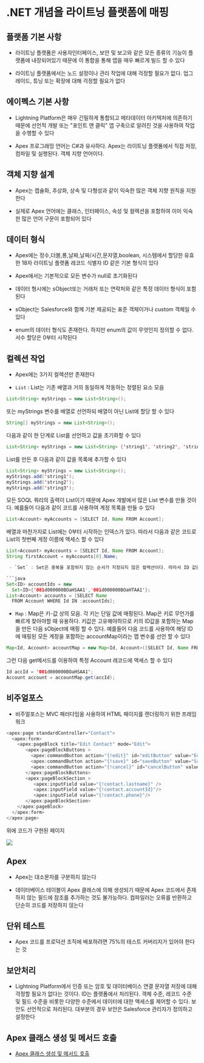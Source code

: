 # .NET 개념을 라이트닝 플랫폼에 매핑

## 플랫폼 기본 사항

 - 라이트닝 플랫폼은 사용자인터페이스, 보안 및 보고와 같은 모든 종류의 기능이 플랫폼에 내장되어있기 때문에 이 통합을 통해 앱을 매우 빠르게 빌드 할 수 있다

 - 라이트닝 플랫폼에서는 노드 설정이나 관리 작업에 대해 걱정할 필요가 없다. 업그레이드, 튜닝 또는 확장에 대해 걱정할 필요가 없다

## 에이펙스 기본 사항

 - Lightning Platform은 매우 긴밀하게 통합되고 메타데이터 아키텍처에 의존하기 때문에 선언적 개발 또는 "포인트 앤 클릭" 앱 구축으로 알려진 것을 사용하여 작업을 수행할 수 있다

 - Apex 프로그래밍 언어는 C#과 유사하다. Apex는 라이트닝 플랫폼에서 직접 저장,컴파일 및 실행된다. 객체 지향 언어이다.

## 객체 지향 설계

 - Apex는 캡슐화, 추상화, 상속 및 다형성과 같이 익숙한 많은 객체 지향 원칙을 지원한다	

 - 실제로 Apex 언어에는 클래스, 인터페이스, 속성 및 컬렉션을 포함하여 이미 익숙한 많은 언어 구문이 포함되어 있다

## 데이터 형식

 - Apex에는 정수,더블,롱,날짜,날짜/시간,문자열,boolean, 시스템에서 할당한 유효한 18자 라이트닝 플랫폼 레코드 식별자 ID 같은 기본 형식이 있다

 - Apex에서는 기본적으로 모든 변수가 null로 초기화된다

 - 데이터 형시에는 sObject또는 거래처 또는 연락처와 같은 특정 데이터 형식이 포함된다

 - sObject는 Salesforce와 함께 기본 제공되는 표준 객체이거나 custom 객체일 수 있다

 - enum의 데이터 형식도 존재한다. 하지만 enum의 값이 무엇인지 정의할 수 없다. 서수 할당은 0부터 시작된다

## 컬렉션 작업

 - Apex에는 3가지 컬렉션만 존재한다

 - `List` : List는 기존 배열과 거의 동일하게 작동하는 정렬된 요소 모음

```java
List<String> myStrings = new List<String>();
```
또는 myStrings 변수를 배열로 선언하되 배열이 아닌 List에 할당 할 수 있다

```java
String[] myStrings = new List<String>();
```
다음과 같이 한 단계로 List를 선언하고 값을 초기화할 수 있다

```java
List<String> myStrings = new List<String> {'string1', 'string2', 'string3'};
```
List를 만든 후 다음과 같이 값을 목록에 추가할 수 있다

```java
List<String> myStrings = new List<String>();
myStrings.add('string1');
myStrings.add('string2');
myStrings.add('string3');
```
모든 SOQL 쿼리의 출력이 List이기 때문에 Apex 개발에서 많은 List 변수를 만들 것이다. 예를들어 다음과 같이 코드를 사용하여 계정 목록을 만들 수 있다

```java
List<Account> myAccounts = [SELECT Id, Name FROM Account];
```
배열과 마찬가지로 List에는 0부터 시작하는 인덱스가 있다. 따라서 다음과 같은 코드로 List의 첫번째 게정 이름에 액세스 할 수 있다

```java
List<Account> myAccounts = [SELECT Id, Name FROM Account];
String firstAccount = myAccounts[0].Name;

 - `Set` : Set은 중복을 포함하지 않는 순서가 지정되지 않은 컬렉션이다. 따라서 ID 값을 저장하는 데 일반적으로 사용된다. 그런 다음 SOQL 쿼리에서 WHERE 절의 일부로 집합을 사용할 수 있다. 예를 들어 계정에 대한 두개의 고유 ID가 포함된 Set을 만든다. 그런 다음 SOQL 쿼리의 집합을 사용하여 해당 ID에 대한 계정만 반환한다

```java
Set<ID> accountIds = new
  Set<ID>{'001d000000BOaHSAA1','001d000000BOaHTAA1'};  
List<Account> accounts = [SELECT Name
  FROM Account WHERE Id IN :accountIds];    
```
 - `Map` : Map은 키-값 상의 모음. 각 키는 단일 값에 매핑된다. Map은 키로 무언가를 빠르게 찾아야할 때 유용하다. 키값은 고유해야하므로 키의 ID값을 포함하는 Map을 만든 다음 sObject에 매핑 할 수 있다. 예를들어 다음 코드를 사용하여 해당 ID에 매핑된 모든 계정을 포함하는 accountMap이라는 맵 변수를 선언 할 수 있다

```java
Map<Id, Account> accountMap = new Map<Id, Account>([SELECT Id, Name FROM Account]);
``` 
그런 다음 get메서드를 이용하여 특정 Account 레코드에 액세스 할 수 있다

```java
Id accId = '001d000000BOaHSAA1';
Account account = accountMap.get(accId);
```

## 비주얼포스

 - 비주얼포스는 MVC 패러다임을 사용하여 HTML 페이지를 렌더링하기 위한 프레임워크

```java
<apex:page standardController="Contact">
  <apex:form>
    <apex:pageBlock title="Edit Contact" mode="Edit">
       <apex:pageBlockButtons >
         <apex:commandButton action="{!edit}" id="editButton" value="Edit"/>
         <apex:commandButton action="{!save}" id="saveButton" value="Save"/>
         <apex:commandButton action="{!cancel}" id="cancelButton" value="Cancel"/>
       </apex:pageBlockButtons>
       <apex:pageBlockSection >
          <apex:inputField value="{!contact.lastname}" />
          <apex:inputField value="{!contact.accountId}"/>
          <apex:inputField value="{!contact.phone}"/>
       </apex:pageBlockSection>
    </apex:pageBlock>
  </apex:form>
</apex:page>
```
위에 코드가 구현된 페이지

<img src="https://user-images.githubusercontent.com/102512612/201947198-9289ca06-8dcb-4d29-bb21-064e65aad1bd.png"/>

## Apex

 - Apex는 대소문자를 구분하지 않는다

 - 데이터베이스 테이블이 Apex 클래스에 의해 생성되기 때문에 Apex 코드에서 존재하지 않는 필드에 참조를 추가하는 것도 불가능하다. 컴파일러는 오류를 반환하고 단순히 코드를 저장하지 않는다

## 단위 테스트

 - Apex 코드를 프로덕션 조직에 배포하려면 75%의 테스트 커버리지가 있어야 한다는 것

## 보안처리

 - Lightning Platform에서 인증 또는 암호 및 데이터베이스 연결 문자열 저장에 대해 걱정할 필요가 없다는 것이다. ID는 플랫폼에서 처리된다. 객체 수준, 레코드 수준 및 필드 수준을 비롯한 다양한 수준에서 데이터에 대한 액세스를 제어할 수 있다. 보안도 선언적으로 처리된다. 대부분의 경우 보안은 Salesforce 관리자가 정의하고 설정한다

## Apex 클래스 생성 및 메서드 호출

 - [Apex 클래스 생성 및 메서드 호출](https://trailhead.salesforce.com/ko/content/learn/modules/apex_basics_dotnet/mapping_concepts?trailmix_creator_id=strailhead&trailmix_slug=prepare-for-your-salesforce-platform-developer-i-credential)

